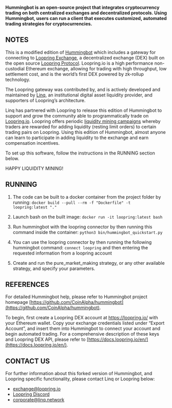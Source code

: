 **Hummingbot is an open-source project that integrates cryptocurrency trading on both centralized exchanges and decentralized protocols. Using Hummingbot, users can run a client that executes customized, automated trading strategies for cryptocurrencies.**

## NOTES

This is a modified edition of [Hummingbot](https://hummingbot.io/) which includes a gateway for connecting to [Loopring Exchange](https://loopring.io), a decentralized exchange (DEX) built on the open source [Loopring Protocol](https://loopring.org). Loopring.io is a high performance non-custodial Ethereum exchange, allowing for trading with high throughput, low settlement cost, and is the world’s first DEX powered by zk-rollup technology. 

The Loopring gateway was contributed by, and is actively developed and maintained by [Linq](https://linq.network/), an institutional digital asset liquidity provider, and supporters of Loopring’s architecture. 

Linq has partnered with Loopring to release this edition of Hummingbot to support and grow the community able to programmatically trade on [Loopring.io](https://loopring.io/). Loopring offers periodic [liquidity mining campaigns](https://medium.com/loopring-protocol/loopring-exchange-liquidity-mining-competition-748917b277e6) whereby traders are rewarded for adding liquidity (resting limit orders) to certain trading pairs on Loopring. Using this edition of Hummingbot, almost anyone can learn to participate in adding liquidity to the exchange and earn compensation incentives.

To set up this software, follow the instructions in the RUNNING section below.

HAPPY LIQUIDITY MINING!

## RUNNING

1. The code can be built to a docker container from the project folder by running: 
`docker build --pull --rm -f "Dockerfile" -t loopring:latest "."`

2. Launch bash on the built image: 
`docker run -it loopring:latest bash`

3. Run hummingbot with the loopring connector by then running this command inside the container: 
`python3 bin/hummingbot_quickstart.py`

4. You can use the loopring connector by then running the following hummingbot command: 
`connect loopring` 
and then entering the requested information from a loopring account

5. Create and run the pure_market_making strategy, or any other available strategy, and specify your parameters.

## REFERENCES

For detailed Hummingbot help, please refer to Hummingbot project homepage [https://github.com/CoinAlpha/hummingbot](https://github.com/CoinAlpha/hummingbot).

To begin, first create a Loopring DEX account at https://loopring.io/ with your Ethereum wallet. Copy your exchange credentials listed under “Export Account”, and insert them into Hummingbot to connect your account and begin automated trading. For a comprehensive description of these keys and Loopring DEX API, please refer to [https://docs.loopring.io/en/](https://docs.loopring.io/en/).

## CONTACT US
For further information about this forked version of Hummingbot, and Loopring specific functionality, please contact Linq or Loopring below: 
* [exchange@loopring.io](mailto:exchange@loopring.io)
* [Loopring Discord](https://discord.gg/KkYccYp)
* [corporate@linq.network](mailto:corporate@linq.network)
